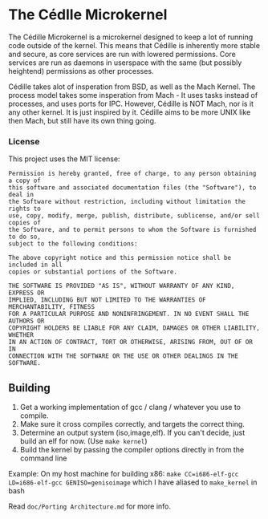 # The Cédlle Microkernel


The Cédille Microkernel is a microkernel designed to keep a lot of running code outside of the kernel. This means that Cédille is inherently more stable and secure, as core services are run with lowered permissions. Core services are run as daemons in userspace with the same (but possibly heightend) permissions as other processes.

Cédille takes alot of insperation from BSD, as well as the Mach Kernel. The process model takes some insperation from Mach - It uses tasks instead of processes, and uses ports for IPC.
However, Cédille is NOT Mach, nor is it any other kernel. It is just inspired by it. Cédille aims to be more UNIX like then Mach, but still have its own thing going.

### License

This project uses the MIT license:
```
Permission is hereby granted, free of charge, to any person obtaining a copy of
this software and associated documentation files (the "Software"), to deal in
the Software without restriction, including without limitation the rights to
use, copy, modify, merge, publish, distribute, sublicense, and/or sell copies of
the Software, and to permit persons to whom the Software is furnished to do so,
subject to the following conditions:

The above copyright notice and this permission notice shall be included in all
copies or substantial portions of the Software.

THE SOFTWARE IS PROVIDED "AS IS", WITHOUT WARRANTY OF ANY KIND, EXPRESS OR
IMPLIED, INCLUDING BUT NOT LIMITED TO THE WARRANTIES OF MERCHANTABILITY, FITNESS
FOR A PARTICULAR PURPOSE AND NONINFRINGEMENT. IN NO EVENT SHALL THE AUTHORS OR
COPYRIGHT HOLDERS BE LIABLE FOR ANY CLAIM, DAMAGES OR OTHER LIABILITY, WHETHER
IN AN ACTION OF CONTRACT, TORT OR OTHERWISE, ARISING FROM, OUT OF OR IN
CONNECTION WITH THE SOFTWARE OR THE USE OR OTHER DEALINGS IN THE SOFTWARE.
```

## Building


1. Get a working implementation of gcc / clang / whatever you use to compile.
2. Make sure it cross compiles correctly, and targets the correct thing.
3. Determine an output system (iso,image,elf). If you can't decide, just build an elf for now. (Use `make kernel`)
4. Build the kernel by passing the compiler options directly in from the command line

Example:
On my host machine for building x86:
`make CC=i686-elf-gcc LD=i686-elf-gcc GENISO=genisoimage` which I have aliased to `make_kernel` in bash

Read `doc/Porting Architecture.md` for more info.
